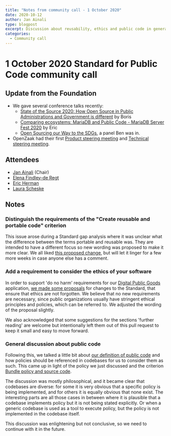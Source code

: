 ```yaml
---
title: "Notes from community call - 1 October 2020"
date: 2020-10-12
author: Jan Ainali
type: blogpost
excerpt: Discussion about reusability, ethics and public code in general
categories:
  - Community call
---
```


# 1 October 2020 Standard for Public Code community call

## Update from the Foundation

* We gave several conference talks recently:
    * [State of the Source 2020: How Open Source in Public Administrations and Government is different](https://www.youtube.com/watch?v=R7B2809l6EU) by Boris
    * [Comparing ecosystems: MariaDB and Public Code - MariaDB Server Fest 2020](https://www.youtube.com/watch?v=m_H4KZmAVtY) by Eric
    * [Open Sourcing our Way to the SDGs](https://www.youtube.com/watch?v=FkeQzL5q5t4), a panel Ben was in.
* OpenZaak had their first [Product steering meeting](https://lists.publiccode.net/hyperkitty/hyperkitty/list/openzaak-discuss@lists.publiccode.net/thread/FAHQNHUEJADVAGOR6DTMWXMXIGYE3BDP/) and [Technical steering meeting](https://lists.publiccode.net/hyperkitty/hyperkitty/list/openzaak-discuss@lists.publiccode.net/thread/5JGJ2WMIW4M6A5WTBIO5AKEO3HXC7V4I/).

## Attendees

* [Jan Ainali](https://publiccode.net/team/jan-ainali.html) (Chair)
* [Elena Findley-de Regt](https://publiccode.net/team/elena-findley-de-regt.html)
* [Eric Herman](https://publiccode.net/team/eric-herman.html)
* [Laura Scheske](https://publiccode.net/team/laura-scheske.html)

## Notes

### Distinguish the requirements of the "Create reusable and portable code" criterion

This issue arose during a Standard gap analysis where it was unclear what the difference between the terms portable and reusable was. They are intended to have a different focus so new wording was proposed to make it more clear. We all liked [this proposed change](https://github.com/publiccodenet/standard/pull/353), but will let it linger for a few more weeks in case anyone else has a comment.

### Add a requirement to consider the ethics of your software

In order to support 'do no harm' requirements for our [Digital Public Goods](https://digitalpublicgoods.net/get-involved/) application, [we made some proposals](https://github.com/publiccodenet/standard/pull/356) for changes to the Standard, that ensure that ethics are not forgotten. We believe that no new requirements are necessary, since public organizations usually have stringent ethical principles and policies, which can be referred to. We adjusted the wording of the proposal slightly.

We also acknowledged that some suggestions for the sections 'further reading' are welcome but intentionally left them out of this pull request to keep it small and easy to move forward.

### General discussion about public code

Following this, we talked a little bit about [our definition of public code](https://about.publiccode.net/glossary/public-code-definition.html) and how policies should be referenced in codebases for us to consider them as such. This came up in light of the policy we just discussed and the criterion [Bundle policy and source code](https://standard.publiccode.net/criteria/bundle-policy-and-code.html).

The discussion was mostly philosophical, and it became clear that codebases are diverse: for some it is very obvious that a specific policy is being implemented, and for others it is equally obvious that none exist. The interesting parts are all those cases in between where it is plausible that a codebase implements policy but it is not being stated explicitly. Or when a generic codebase is used as a tool to execute policy, but the policy is not implemented in the codebase itself.

This discussion was enlightening but not conclusive, so we need to continue with it in the future.
